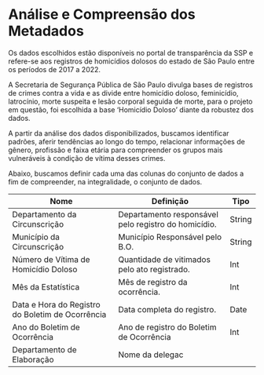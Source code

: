 # Análise e Compreensão dos Metadados

  Os dados escolhidos estão disponíveis no portal de transparência da SSP e refere-se aos registros de homicídios dolosos do estado de São Paulo entre os períodos de 2017 a 2022.

  A Secretaria de Segurança Pública de São Paulo divulga bases de registros de crimes contra a vida e as divide entre homicídio doloso, feminicídio, latrocínio, morte suspeita e lesão corporal seguida de morte, para o projeto em questão, foi escolhida a base ‘Homicídio Doloso’ diante da robustez dos dados.

  A partir da análise dos dados disponibilizados, buscamos identificar padrões, aferir tendências ao longo do tempo, relacionar informações de gênero, profissão e faixa etária para compreender os grupos mais vulneráveis à condição de vítima desses crimes.

  Abaixo, buscamos definir cada uma das colunas do conjunto de dados a fim de compreender, na integralidade, o conjunto de dados.

| Nome                                             | Definição                                           | Tipo      |
|--------------------------------------------------|----------------------------------------------------|-----------|
| Departamento da Circunscrição                    | Departamento responsável pelo registro do homicídio.| String    |
| Município da Circunscrição                       | Município Responsável pelo B.O.                     | String    |
| Número de Vítima de Homicídio Doloso             | Quantidade de vitimados pelo ato registrado.        | Int       |
| Mês da Estatística                               | Mês de registro da ocorrência.                      | Int       |
| Data e Hora do Registro do Boletim de Ocorrência | Data completa do registro.                          | Date      |
| Ano do Boletim de Ocorrência                     | Ano de registro do Boletim de Ocorrência            | Int       |
| Departamento de Elaboração                       | Nome da delegac
